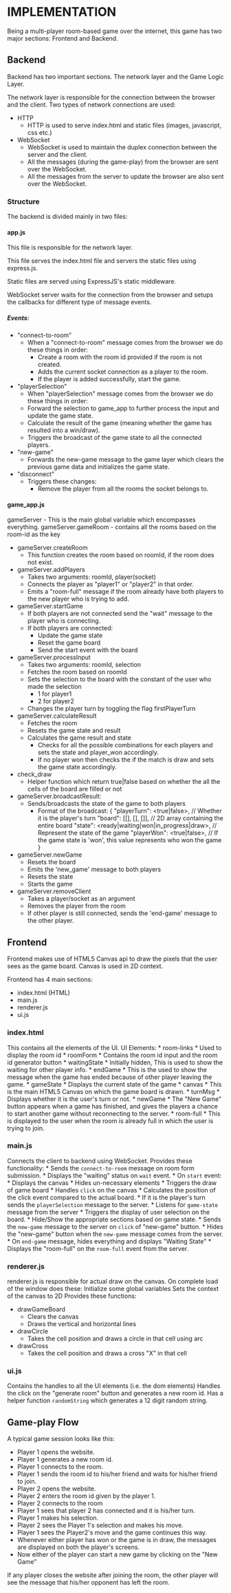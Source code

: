 # IMPLEMENTATION

Being a multi-player room-based game over the internet, this game has two major sections: Frontend and Backend. 

## Backend
Backend has two important sections. The network layer and the Game Logic Layer.

The network layer is responsible for the connection between the browser and the client.
Two types of network connections are used:
* HTTP
    * HTTP is used to serve index.html and static files (images, javascript, css etc.)
* WebSocket
    * WebSocket is used to maintain the duplex connection between the server and the client. 
    * All the messages (during the game-play) from the browser are sent over the WebSocket.
    * All the messages from the server to update the browser are also sent over the WebSocket.

### Structure
The backend is divided mainly in two files:
#### app.js
This file is responsible for the network layer.

This file serves the index.html file and servers the static files using express.js.

Static files are served using ExpressJS's static middleware.

WebSocket server waits for the connection from the browser and setups the callbacks for different type of message events.

##### Events:
* "connect-to-room"
    * When a "connect-to-room" message comes from the browser we do these things in order:
      * Create a room with the room id provided if the room is not created.
      * Adds the current socket connection as a player to the room.
      * If the player is added successfully, start the game.
* "playerSelection"
    * When "playerSelection" message comes from the browser we do these things in order:
    * Forward the selection to game_app to further process the input and update the game state.
    * Calculate the result of the game (meaning whether the game has resulted into a win/draw).
    * Triggers the broadcast of the game state to all the connected players.
* "new-game"
    * Forwards the new-game message to the game layer which clears the previous game data and initializes the game state.
* "disconnect"
    * Triggers these changes:
        * Remove the player from all the rooms the socket belongs to.
#### game_app.js
gameServer - This is the main global variable which encompasses everything.
gameServer.gameRoom - contains all the rooms based on the room-id as the key
* gameServer.createRoom
    * This function creates the room based on roomId, if the room does not exist.
* gameServer.addPlayers
    * Takes two arguments: roomId, player(socket)
    * Connects the player as "player1" or "player2" in that order.
    * Emits a "room-full" message if the room already have both players to the new player who is trying to add.
* gameServer.startGame
    * If both players are not connected send the "wait" message to the player who is connecting.
    * If both players are connected:
        * Update the game state
        * Reset the game board
        * Send the start event with the board
* gameServer.processInput
    * Takes two arguments: roomId, selection
    * Fetches the room based on roomId
    * Sets the selection to the board with the constant of the user who made the selection
        * 1 for player1
        * 2 for player2
    * Changes the player turn by toggling the flag firstPlayerTurn
* gameServer.calculateResult
    * Fetches the room
    * Resets the game state and result
    * Calculates the game result and state
        * Checks for all the possible combinations for each players and sets the state and player_won accordingly.
        * If no player won then checks the if the match is draw and sets the game state accordingly.
* check_draw
    * Helper function which return true|false based on whether the all the cells of the board are filled or not
* gameServer.broadcastResult:
    * Sends/broadcasts the state of the game to both players
        * Format of the broadcast:
             {
                "playerTurn": <true|false>, // Whether it is the player's turn
                "board": [[], [], []], // 2D array containing the entire board
                "state": <ready|waiting|won|in_progress|draw>, // Represent the state of the game
                "playerWon": <true|false>, // If the game state is 'won', this value represents who won the game
             }
* gameServer.newGame
    * Resets the board
    * Emits the 'new_game' message to both players
    * Resets the state
    * Starts the game
* gameServer.removeClient
    * Takes a player/socket as an argument
    * Removes the player from the room
    * If other player is still connected, sends the 'end-game' message to the other player.

## Frontend
Frontend makes use of HTML5 Canvas api to draw the pixels that the user sees as the game board. Canvas is used in 2D context.

Frontend has 4 main sections:
* index.html (HTML)
* main.js
* renderer.js
* ui.js

### index.html
This contains all the elements of the UI.
UI Elements:
    * room-links
        * Used to display the room id
    * roomForm
        * Contains the room id input and the room id generator button
    *  waitingState
        * Initially hidden, This is used to show the waiting for other player info.
    * endGame
        * This is the used to show the message when the game has ended because of other player leaving the game.
    * gameState
        * Displays the current state of the game
    * canvas
        * This is the main HTML5 Canvas on which the game board is drawn.
    * turnMsg
        * Displays whether it is the user's turn or not.
    * newGame
        * The "New Game" button appears when a game has finished, and gives the players a chance to start another game without reconnecting to the server.
    * room-full
        * This is displayed to the user when the room is already full in which the user is trying to join.
### main.js
Connects the client to backend using WebSocket.
Provides these functionality: 
    * Sends the `connect-to-room` message on room form submission.
    * Displays the "waiting" status on `wait` event.
    * On `start` event:
        * Displays the canvas
        * Hides un-necessary elements
        * Triggers the draw of game board
    * Handles `click` on the canvas
        * Calculates the position of the click event compared to the actual board.
        * If it is the player's turn sends the `playerSelection` message to the server.
    * Listens for `game-state` message from the server
        * Triggers the display of user selection on the board.
        * Hide/Show the appropriate sections based on game state.
    * Sends the `new-game` message to the server on `click` of "new-game" button.
    * Hides the "new-game" button when the `new-game` message comes from the server.
    * On `end-game` message, hides everything and displays "Waiting State"
    * Displays the "room-full" on the `room-full` event from the server.
### renderer.js
renderer.js is responsible for actual draw on the canvas.
On complete load of the window does these:
Initialize some global variables
Sets the context of the canvas to 2D
Provides these functions:
* drawGameBoard
    * Clears the canvas
    * Draws the vertical and horizontal lines
* drawCircle
    * Takes the cell position and draws a circle in that cell using arc
* drawCross
    * Takes the cell position and draws a cross "X" in that cell
### ui.js
Contains the handles to all the UI elements (i.e. the dom elements)
Handles the click on the "generate room" button and generates a new room id.
Has a helper function `randomString` which generates a 12 digit random string.

## Game-play Flow
A typical game session looks like this:
* Player 1 opens the website.
* Player 1 generates a new room id.
* Player 1 connects to the room.
* Player 1 sends the room id to his/her friend and waits for his/her friend to join.
* Player 2 opens the website.
* Player 2 enters the room id given by the player 1.
* Player 2 connects to the room
* Player 1 sees that player 2 has connected and it is his/her turn.
* Player 1 makes his selection.
* Player 2 sees the Player 1's selection and makes his move.
* Player 1 sees the Player2's move and the game continues this way.
* Whenever either player has won or the game is in draw, the messages are displayed on both the player's screens.
* Now either of the player can start a new game by clicking on the "New Game"

If any player closes the website after joining the room, the other player will see the message that his/her opponent has left the room.
